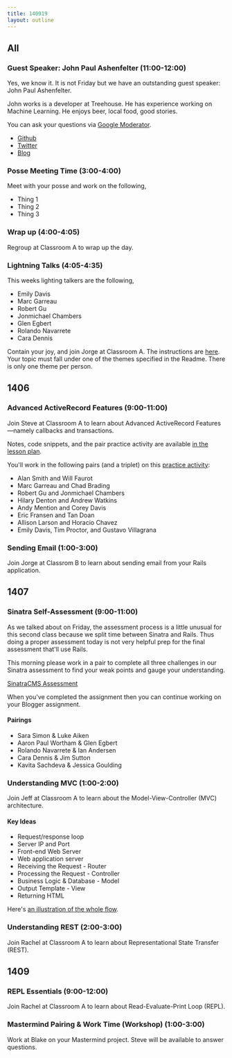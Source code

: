 ```yaml
---
title: 140919
layout: outline
---
```


## All

### Guest Speaker: John Paul Ashenfelter (11:00-12:00)

Yes, we know it. It is not Friday but we have an outstanding guest speaker: John Paul Ashenfelter.

John works is a developer at Treehouse. He has experience working on Machine Learning. He enjoys beer, local food, good stories.

You can ask your questions via [Google Moderator](https://www.google.com/moderator/#15/e=219be0&t=219be0.40).

* [Github](https://github.com/johnpaulashenfelter)
* [Twitter](https://twitter.com/johnashenfelter)
* [Blog](http://www.ashenfelter.com)

### Posse Meeting Time (3:00-4:00)

Meet with your posse and work on the following,

* Thing 1
* Thing 2
* Thing 3

### Wrap up (4:00-4:05)

Regroup at Classroom A to wrap up the day.

### Lightning Talks (4:05-4:35)

This weeks lighting talkers are the following,

* Emily Davis
* Marc Garreau
* Robert Gu
* Jonmichael Chambers
* Glen Egbert
* Rolando Navarrete
* Cara Dennis

Contain your joy, and join Jorge at Classroom A. The instructions are [here](https://github.com/turingschool/lightning_talks). Your topic must fall under one of the themes specified in the Readme. There is only one theme per person.

## 1406

### Advanced ActiveRecord Features (9:00-11:00)

Join Steve at Classroom A to learn about Advanced ActiveRecord Features—namely callbacks and transactions.

Notes, code snippets, and the pair practice activity are available [in the lesson plan](https://github.com/turingschool/lesson_plans/blob/master/ruby_03-professional_rails_applications/active_record_callbacks.markdown).

You'll work in the following pairs (and a triplet) on this [practice activity](https://github.com/turingschool/lesson_plans/blob/master/ruby_03-professional_rails_applications/active_record_callbacks.markdown#pair-practice):

* Alan Smith and Will Faurot
* Marc Garreau and Chad Brading
* Robert Gu and Jonmichael Chambers
* Hilary Denton and Andrew Watkins
* Andy Mention and Corey Davis
* Eric Fransen and Tan Doan
* Allison Larson and Horacio Chavez
* Emily Davis, Tim Proctor, and Gustavo Villagrana

### Sending Email (1:00-3:00)

Join Jorge at Classrom B to learn about sending email from your Rails application.

## 1407

### Sinatra Self-Assessment (9:00-11:00)

As we talked about on Friday, the assessment process is a little unusual for
this second class because we split time between Sinatra and Rails. Thus doing
a proper assessment today is not very helpful prep for the final assessment
that'll use Rails.

This morning please work in a pair to complete all three challenges in our
Sinatra assessment to find your weak points and gauge your understanding.

[SinatraCMS Assessment](http://tutorials.jumpstartlab.com/academy/assessments/sinatra_cms.html)

When you've completed the assignment then you can continue working on your
Blogger assignment.

#### Pairings

* Sara Simon & Luke Aiken
* Aaron Paul Wortham & Glen Egbert
* Rolando Navarrete & Ian Andersen
* Cara Dennis & Jim Sutton
* Kavita Sachdeva & Jessica Goulding

### Understanding MVC (1:00-2:00)

Join Jeff at Classroom A to learn about the Model-View-Controller (MVC) architecture.

#### Key Ideas

* Request/response loop
* Server IP and Port
* Front-end Web Server
* Web application server
* Receiving the Request - Router
* Processing the Request - Controller
* Business Logic & Database - Model
* Output Template - View
* Returning HTML

Here's [an illustration of the whole flow](http://tutorials.jumpstartlab.com/images/rails_mvc.png).

### Understanding REST (2:00-3:00)

Join Rachel at Classroom A to learn about Representational State Transfer (REST).

## 1409

### REPL Essentials (9:00-12:00)

Join Rachel at Classroom A to learn about Read-Evaluate-Print Loop (REPL).

### Mastermind Pairing & Work Time (Workshop) (1:00-3:00)

Work at Blake on your Mastermind project. Steve will be available to answer questions.
